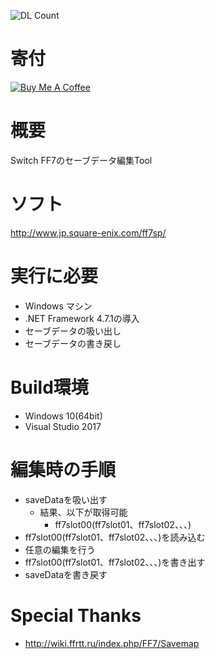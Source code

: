 ![DL Count](https://img.shields.io/github/downloads/turtle-insect/FF7/total.svg)

# 寄付
<a href="https://www.buymeacoffee.com/06yi7RLlT" target="_blank"><img src="https://www.buymeacoffee.com/assets/img/custom_images/black_img.png" alt="Buy Me A Coffee" style="height: auto !important;width: auto !important;" ></a>

# 概要
Switch FF7のセーブデータ編集Tool

# ソフト
http://www.jp.square-enix.com/ff7sp/

# 実行に必要
* Windows マシン
* .NET Framework 4.7.1の導入
* セーブデータの吸い出し
* セーブデータの書き戻し

# Build環境
* Windows 10(64bit)
* Visual Studio 2017

# 編集時の手順
* saveDataを吸い出す
   * 結果、以下が取得可能
      * ff7slot00(ff7slot01、ff7slot02、、、)
* ff7slot00(ff7slot01、ff7slot02、、、)を読み込む
* 任意の編集を行う
* ff7slot00(ff7slot01、ff7slot02、、、)を書き出す
* saveDataを書き戻す

# Special Thanks
* http://wiki.ffrtt.ru/index.php/FF7/Savemap
